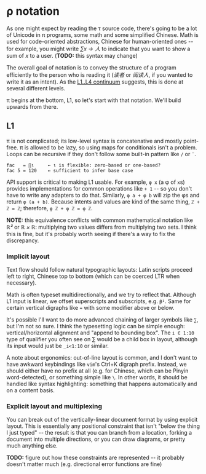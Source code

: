 # ρ notation
As one might expect by reading the τ source code, there's going to be a lot of Unicode in π programs, some math and some simplified Chinese. Math is used for code-oriented abstractions, Chinese for human-oriented ones -- for example, you might write _∑x → 人_ to indicate that you want to show a sum of _x_ to a user. (**TODO:** this syntax may change)

The overall goal of notation is to convey the structure of a program efficiently to the person who is reading it (_读者_ or _阅读人_, if you wanted to write it as an intent). As the [L1..L4 continuum](rho-scope.md) suggests, this is done at several different levels.

π begins at the bottom, L1, so let's start with that notation. We'll build upwards from there.


## L1
π is not complicated; its low-level syntax is concatenative and mostly point-free. π is allowed to be lazy, so using maps for conditionals isn't a problem. Loops can be recursive if they don't follow some built-in pattern like `/` or `¨`.

```
fac   = ∏ι     ← ι is flexible: zero-based or one-based?
fac 5 = 120    ← sufficient to infer base case
```

API support is critical to making L1 usable. For example, `φ x` (a φ of `x`s) provides implementations for common operations like `+ 1` -- so you don't have to write any adapters to do that. Similarly, `φ a + φ b` will zip the φs and return `φ (a + b)`. Because intents and values are kind of the same thing, `ℤ + ℤ = ℤ`; therefore, `φ ℤ + φ ℤ = φ ℤ`.

**NOTE:** this equivalence conflicts with common mathematical notation like _ℝ²_ or _ℝ × ℝ_: multiplying two values differs from multiplying two sets. I think this is fine, but it's probably worth seeing if there's a way to fix the discrepancy.


### Implicit layout
Text flow should follow natural typographic layouts: Latin scripts proceed left to right, Chinese top to bottom (which can be coerced LTR when necessary).

Math is often typeset multidirectionally, and we try to reflect that. Although L1 input is linear, we offset superscripts and subscripts, e.g. `β²`. Same for certain vertical digraphs like `=` with some modifier above or below.

It's possible I'll want to do more advanced chaining of larger symbols like `∑`, but I'm not so sure. I think the typesetting logic can be simple enough: vertical/horizontal alignment and "append to bounding box". The `i ∈ 1:10` type of qualifier you often see on ∑ would be a child box in layout, although its input would just be `_i<1:10` or similar.

A note about ergonomics: out-of-line layout is common, and I don't want to have awkward keybindings like `vim`'s Ctrl+K digraph prefix. Instead, we should either have no prefix at all (e.g. for Chinese, which can be Pinyin word-detected), or something simple like `\`. In other words, it should be handled like syntax highlighting: something that happens automatically and on a content basis.


### Explicit layout and multiplexing
You can break out of the vertically-linear document format by using explicit layout. This is essentially any positional constraint that isn't "below the thing I just typed" -- the result is that you can branch from a location, forking a document into multiple directions, or you can draw diagrams, or pretty much anything else.

**TODO:** figure out how these constraints are represented -- it probably doesn't matter much (e.g. directional error functions are fine)
